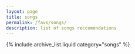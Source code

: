 ```yaml
---
layout: page
title: songs
permalink: /favs/songs/
description: list of songs reccomendations
---
```


{% include archive_list.liquid category="songs" %}
